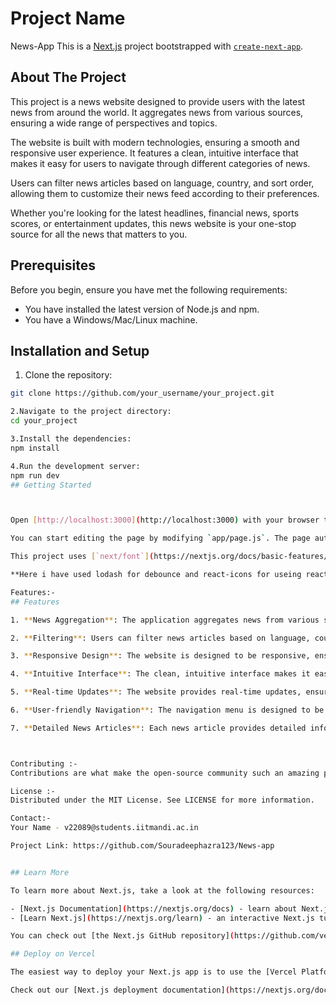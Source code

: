 # Project Name

News-App
This is a [Next.js](https://nextjs.org/) project bootstrapped with [`create-next-app`](https://github.com/vercel/next.js/tree/canary/packages/create-next-app).

## About The Project

This project is a news website designed to provide users with the latest news from around the world. It aggregates news from various sources, ensuring a wide range of perspectives and topics.

The website is built with modern technologies, ensuring a smooth and responsive user experience. It features a clean, intuitive interface that makes it easy for users to navigate through different categories of news.

Users can filter news articles based on language, country, and sort order, allowing them to customize their news feed according to their preferences.

Whether you're looking for the latest headlines, financial news, sports scores, or entertainment updates, this news website is your one-stop source for all the news that matters to you.

## Prerequisites

Before you begin, ensure you have met the following requirements:

- You have installed the latest version of Node.js and npm.
- You have a Windows/Mac/Linux machine.

## Installation and Setup

1. Clone the repository:

```bash
git clone https://github.com/your_username/your_project.git

2.Navigate to the project directory:
cd your_project

3.Install the dependencies:
npm install

4.Run the development server:
npm run dev
## Getting Started



Open [http://localhost:3000](http://localhost:3000) with your browser to see the result.

You can start editing the page by modifying `app/page.js`. The page auto-updates as you edit the file.

This project uses [`next/font`](https://nextjs.org/docs/basic-features/font-optimization) to automatically optimize and load Inter, a custom Google Font.

**Here i have used lodash for debounce and react-icons for useing react icons**

Features:-
## Features

1. **News Aggregation**: The application aggregates news from various sources, providing a wide range of perspectives and topics.

2. **Filtering**: Users can filter news articles based on language, country, and sort order, allowing them to customize their news feed according to their preferences.

3. **Responsive Design**: The website is designed to be responsive, ensuring a smooth user experience on both desktop and mobile devices.

4. **Intuitive Interface**: The clean, intuitive interface makes it easy for users to navigate through different categories of news.

5. **Real-time Updates**: The website provides real-time updates, ensuring users always have access to the latest news.

6. **User-friendly Navigation**: The navigation menu is designed to be user-friendly, making it easy for users to switch between different categories of news.

7. **Detailed News Articles**: Each news article provides detailed information, including the source, publication date, and a link to the full article.



Contributing :-
Contributions are what make the open-source community such an amazing place to learn, inspire, and create. Any contributions you make are greatly appreciated.

License :-
Distributed under the MIT License. See LICENSE for more information.

Contact:-
Your Name - v22089@students.iitmandi.ac.in

Project Link: https://github.com/Souradeephazra123/News-app


## Learn More

To learn more about Next.js, take a look at the following resources:

- [Next.js Documentation](https://nextjs.org/docs) - learn about Next.js features and API.
- [Learn Next.js](https://nextjs.org/learn) - an interactive Next.js tutorial.

You can check out [the Next.js GitHub repository](https://github.com/vercel/next.js/) - your feedback and contributions are welcome!

## Deploy on Vercel

The easiest way to deploy your Next.js app is to use the [Vercel Platform](https://vercel.com/new?utm_medium=default-template&filter=next.js&utm_source=create-next-app&utm_campaign=create-next-app-readme) from the creators of Next.js.

Check out our [Next.js deployment documentation](https://nextjs.org/docs/deployment) for more details.
```

